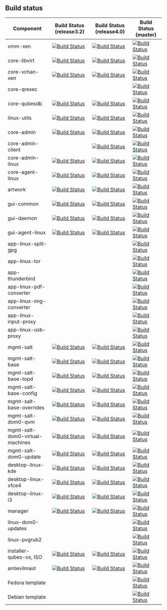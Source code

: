 Build status
-----------------------------------------------

| Component | Build Status (release3.2) | Build Status (release4.0) | Build Status (master) |
|-----------|--------------|------------|------------|
| vmm-xen | [![Build Status](https://travis-ci.com/QubesOS/qubes-vmm-xen.svg?branch=xen-4.6)](https://travis-ci.com/QubesOS/qubes-vmm-xen) | [![Build Status](https://travis-ci.com/QubesOS/qubes-vmm-xen.svg?branch=xen-4.8)](https://travis-ci.com/QubesOS/qubes-vmm-xen) | [![Build Status](https://travis-ci.com/QubesOS/qubes-vmm-xen.svg?branch=xen-4.14)](https://travis-ci.com/QubesOS/qubes-vmm-xen) | 
| core-libvirt | [![Build Status](https://travis-ci.com/QubesOS/qubes-core-libvirt.svg?branch=release3.2)](https://travis-ci.com/QubesOS/qubes-core-libvirt) | [![Build Status](https://travis-ci.com/QubesOS/qubes-core-libvirt.svg?branch=release4.0)](https://travis-ci.com/QubesOS/qubes-core-libvirt) | [![Build Status](https://travis-ci.com/QubesOS/qubes-core-libvirt.svg?branch=master)](https://travis-ci.com/QubesOS/qubes-core-libvirt) |
| core-vchan-xen | [![Build Status](https://travis-ci.com/QubesOS/qubes-core-vchan-xen.svg?branch=release3.2)](https://travis-ci.com/QubesOS/qubes-core-vchan-xen) | [![Build Status](https://travis-ci.com/QubesOS/qubes-core-vchan-xen.svg?branch=release4.0)](https://travis-ci.com/QubesOS/qubes-core-vchan-xen) | [![Build Status](https://travis-ci.com/QubesOS/qubes-core-vchan-xen.svg?branch=master)](https://travis-ci.com/QubesOS/qubes-core-vchan-xen) | 
| core-qrexec |     |     |[![Build Status](https://travis-ci.com/QubesOS/qubes-core-qrexec.svg?branch=master)](https://travis-ci.com/QubesOS/qubes-core-qrexec) |
| core-qubesdb | [![Build Status](https://travis-ci.com/QubesOS/qubes-core-qubesdb.svg?branch=release3.2)](https://travis-ci.com/QubesOS/qubes-core-qubesdb) | [![Build Status](https://travis-ci.com/QubesOS/qubes-core-qubesdb.svg?branch=release4.0)](https://travis-ci.com/QubesOS/qubes-core-qubesdb) |[![Build Status](https://travis-ci.com/QubesOS/qubes-core-qubesdb.svg?branch=master)](https://travis-ci.com/QubesOS/qubes-core-qubesdb) |
| linux-utils | [![Build Status](https://travis-ci.com/QubesOS/qubes-linux-utils.svg?branch=release3.2)](https://travis-ci.com/QubesOS/qubes-linux-utils) | [![Build Status](https://travis-ci.com/QubesOS/qubes-linux-utils.svg?branch=release4.0)](https://travis-ci.com/QubesOS/qubes-linux-utils) | [![Build Status](https://travis-ci.com/QubesOS/qubes-linux-utils.svg?branch=master)](https://travis-ci.com/QubesOS/qubes-linux-utils) | 
| core-admin | [![Build Status](https://travis-ci.com/QubesOS/qubes-core-admin.svg?branch=release3.2)](https://travis-ci.com/QubesOS/qubes-core-admin) | [![Build Status](https://travis-ci.com/QubesOS/qubes-core-admin.svg?branch=release4.0)](https://travis-ci.com/QubesOS/qubes-core-admin) | [![Build Status](https://travis-ci.com/QubesOS/qubes-core-admin.svg?branch=master)](https://travis-ci.com/QubesOS/qubes-core-admin) | 
| core-admin-client |     | [![Build Status](https://travis-ci.com/QubesOS/qubes-core-admin-client.svg?branch=release4.0)](https://travis-ci.com/QubesOS/qubes-core-admin-client) | [![Build Status](https://travis-ci.com/QubesOS/qubes-core-admin-client.svg?branch=master)](https://travis-ci.com/QubesOS/qubes-core-admin-client) | 
| core-admin-linux | [![Build Status](https://travis-ci.com/QubesOS/qubes-core-admin-linux.svg?branch=release3.2)](https://travis-ci.com/QubesOS/qubes-core-admin-linux) | [![Build Status](https://travis-ci.com/QubesOS/qubes-core-admin-linux.svg?branch=release4.0)](https://travis-ci.com/QubesOS/qubes-core-admin-linux) | [![Build Status](https://travis-ci.com/QubesOS/qubes-core-admin-linux.svg?branch=master)](https://travis-ci.com/QubesOS/qubes-core-admin-linux) | 
| core-agent-linux | [![Build Status](https://travis-ci.com/QubesOS/qubes-core-agent-linux.svg?branch=release3.2)](https://travis-ci.com/QubesOS/qubes-core-agent-linux) | [![Build Status](https://travis-ci.com/QubesOS/qubes-core-agent-linux.svg?branch=release4.0)](https://travis-ci.com/QubesOS/qubes-core-agent-linux) | [![Build Status](https://travis-ci.com/QubesOS/qubes-core-agent-linux.svg?branch=master)](https://travis-ci.com/QubesOS/qubes-core-agent-linux) | 
| artwork | [![Build Status](https://travis-ci.com/QubesOS/qubes-artwork.svg?branch=release3.2)](https://travis-ci.com/QubesOS/qubes-artwork) | [![Build Status](https://travis-ci.com/QubesOS/qubes-artwork.svg?branch=release4.0)](https://travis-ci.com/QubesOS/qubes-artwork) | [![Build Status](https://travis-ci.com/QubesOS/qubes-artwork.svg?branch=master)](https://travis-ci.com/QubesOS/qubes-artwork) | 
| gui-common | [![Build Status](https://travis-ci.com/QubesOS/qubes-gui-common.svg?branch=release3.2)](https://travis-ci.com/QubesOS/qubes-gui-common) | [![Build Status](https://travis-ci.com/QubesOS/qubes-gui-common.svg?branch=release4.0)](https://travis-ci.com/QubesOS/qubes-gui-common) | [![Build Status](https://travis-ci.com/QubesOS/qubes-gui-common.svg?branch=master)](https://travis-ci.com/QubesOS/qubes-gui-common) | 
| gui-daemon | [![Build Status](https://travis-ci.com/QubesOS/qubes-gui-daemon.svg?branch=release3.2)](https://travis-ci.com/QubesOS/qubes-gui-daemon) | [![Build Status](https://travis-ci.com/QubesOS/qubes-gui-daemon.svg?branch=release4.0)](https://travis-ci.com/QubesOS/qubes-gui-daemon) | [![Build Status](https://travis-ci.com/QubesOS/qubes-gui-daemon.svg?branch=master)](https://travis-ci.com/QubesOS/qubes-gui-daemon) | 
| gui-agent-linux | [![Build Status](https://travis-ci.com/QubesOS/qubes-gui-agent-linux.svg?branch=release3.2)](https://travis-ci.com/QubesOS/qubes-gui-agent-linux) | [![Build Status](https://travis-ci.com/QubesOS/qubes-gui-agent-linux.svg?branch=release4.0)](https://travis-ci.com/QubesOS/qubes-gui-agent-linux) | [![Build Status](https://travis-ci.com/QubesOS/qubes-gui-agent-linux.svg?branch=master)](https://travis-ci.com/QubesOS/qubes-gui-agent-linux) | 
| app-linux-split-gpg | | | [![Build Status](https://travis-ci.com/QubesOS/qubes-app-linux-split-gpg.svg?branch=master)](https://travis-ci.com/QubesOS/qubes-app-linux-split-gpg) | 
| app-linux-tor | | | [![Build Status](https://travis-ci.com/QubesOS/qubes-app-linux-tor.svg?branch=master)](https://travis-ci.com/QubesOS/qubes-app-linux-tor) | 
| app-thunderbird | | | [![Build Status](https://travis-ci.com/QubesOS/qubes-app-thunderbird.svg?branch=master)](https://travis-ci.com/QubesOS/qubes-app-thunderbird) | 
| app-linux-pdf-converter | | | [![Build Status](https://travis-ci.com/QubesOS/qubes-app-linux-pdf-converter.svg?branch=master)](https://travis-ci.com/QubesOS/qubes-app-linux-pdf-converter) | 
| app-linux-img-converter | | | [![Build Status](https://travis-ci.com/QubesOS/qubes-app-linux-img-converter.svg?branch=master)](https://travis-ci.com/QubesOS/qubes-app-linux-img-converter) | 
| app-linux-input-proxy | | | [![Build Status](https://travis-ci.com/QubesOS/qubes-app-linux-input-proxy.svg?branch=master)](https://travis-ci.com/QubesOS/qubes-app-linux-input-proxy) | 
| app-linux-usb-proxy | | | [![Build Status](https://travis-ci.com/QubesOS/qubes-app-linux-usb-proxy.svg?branch=master)](https://travis-ci.com/QubesOS/qubes-app-linux-usb-proxy) | 
| mgmt-salt | [![Build Status](https://travis-ci.com/QubesOS/qubes-mgmt-salt.svg?branch=release3.2)](https://travis-ci.com/QubesOS/qubes-mgmt-salt) | [![Build Status](https://travis-ci.com/QubesOS/qubes-mgmt-salt.svg?branch=release4.0)](https://travis-ci.com/QubesOS/qubes-mgmt-salt) | [![Build Status](https://travis-ci.com/QubesOS/qubes-mgmt-salt.svg?branch=master)](https://travis-ci.com/QubesOS/qubes-mgmt-salt) | 
| mgmt-salt-base | [![Build Status](https://travis-ci.com/QubesOS/qubes-mgmt-salt-base.svg?branch=release3.2)](https://travis-ci.com/QubesOS/qubes-mgmt-salt-base) | [![Build Status](https://travis-ci.com/QubesOS/qubes-mgmt-salt-base.svg?branch=release4.0)](https://travis-ci.com/QubesOS/qubes-mgmt-salt-base) | [![Build Status](https://travis-ci.com/QubesOS/qubes-mgmt-salt-base.svg?branch=master)](https://travis-ci.com/QubesOS/qubes-mgmt-salt-base) | 
| mgmt-salt-base-topd | [![Build Status](https://travis-ci.com/QubesOS/qubes-mgmt-salt-base-topd.svg?branch=release3.2)](https://travis-ci.com/QubesOS/qubes-mgmt-salt-base-topd) | [![Build Status](https://travis-ci.com/QubesOS/qubes-mgmt-salt-base-topd.svg?branch=release4.0)](https://travis-ci.com/QubesOS/qubes-mgmt-salt-base-topd) | [![Build Status](https://travis-ci.com/QubesOS/qubes-mgmt-salt-base-topd.svg?branch=master)](https://travis-ci.com/QubesOS/qubes-mgmt-salt-base-topd) | 
| mgmt-salt-base-config | [![Build Status](https://travis-ci.com/QubesOS/qubes-mgmt-salt-base-config.svg?branch=release3.2)](https://travis-ci.com/QubesOS/qubes-mgmt-salt-base-config) | [![Build Status](https://travis-ci.com/QubesOS/qubes-mgmt-salt-base-config.svg?branch=release4.0)](https://travis-ci.com/QubesOS/qubes-mgmt-salt-base-config) | [![Build Status](https://travis-ci.com/QubesOS/qubes-mgmt-salt-base-config.svg?branch=master)](https://travis-ci.com/QubesOS/qubes-mgmt-salt-base-config) | 
| mgmt-salt-base-overrides | [![Build Status](https://travis-ci.com/QubesOS/qubes-mgmt-salt-base-overrides.svg?branch=release3.2)](https://travis-ci.com/QubesOS/qubes-mgmt-salt-base-overrides) | [![Build Status](https://travis-ci.com/QubesOS/qubes-mgmt-salt-base-overrides.svg?branch=release4.0)](https://travis-ci.com/QubesOS/qubes-mgmt-salt-base-overrides) | [![Build Status](https://travis-ci.com/QubesOS/qubes-mgmt-salt-base-overrides.svg?branch=master)](https://travis-ci.com/QubesOS/qubes-mgmt-salt-base-overrides) | 
| mgmt-salt-dom0-qvm | [![Build Status](https://travis-ci.com/QubesOS/qubes-mgmt-salt-dom0-qvm.svg?branch=release3.2)](https://travis-ci.com/QubesOS/qubes-mgmt-salt-dom0-qvm) | [![Build Status](https://travis-ci.com/QubesOS/qubes-mgmt-salt-dom0-qvm.svg?branch=release4.0)](https://travis-ci.com/QubesOS/qubes-mgmt-salt-dom0-qvm) | [![Build Status](https://travis-ci.com/QubesOS/qubes-mgmt-salt-dom0-qvm.svg?branch=master)](https://travis-ci.com/QubesOS/qubes-mgmt-salt-dom0-qvm) | 
| mgmt-salt-dom0-virtual-machines | [![Build Status](https://travis-ci.com/QubesOS/qubes-mgmt-salt-dom0-virtual-machines.svg?branch=release3.2)](https://travis-ci.com/QubesOS/qubes-mgmt-salt-dom0-virtual-machines) | [![Build Status](https://travis-ci.com/QubesOS/qubes-mgmt-salt-dom0-virtual-machines.svg?branch=release4.0)](https://travis-ci.com/QubesOS/qubes-mgmt-salt-dom0-virtual-machines) | [![Build Status](https://travis-ci.com/QubesOS/qubes-mgmt-salt-dom0-virtual-machines.svg?branch=master)](https://travis-ci.com/QubesOS/qubes-mgmt-salt-dom0-virtual-machines) | 
| mgmt-salt-dom0-update | [![Build Status](https://travis-ci.com/QubesOS/qubes-mgmt-salt-dom0-update.svg?branch=release3.2)](https://travis-ci.com/QubesOS/qubes-mgmt-salt-dom0-update) | [![Build Status](https://travis-ci.com/QubesOS/qubes-mgmt-salt-dom0-update.svg?branch=release4.0)](https://travis-ci.com/QubesOS/qubes-mgmt-salt-dom0-update) | [![Build Status](https://travis-ci.com/QubesOS/qubes-mgmt-salt-dom0-update.svg?branch=master)](https://travis-ci.com/QubesOS/qubes-mgmt-salt-dom0-update) | 
| desktop-linux-kde | [![Build Status](https://travis-ci.com/QubesOS/qubes-desktop-linux-kde.svg?branch=release3.2)](https://travis-ci.com/QubesOS/qubes-desktop-linux-kde) | [![Build Status](https://travis-ci.com/QubesOS/qubes-desktop-linux-kde.svg?branch=release4.0)](https://travis-ci.com/QubesOS/qubes-desktop-linux-kde) | [![Build Status](https://travis-ci.com/QubesOS/qubes-desktop-linux-kde.svg?branch=master)](https://travis-ci.com/QubesOS/qubes-desktop-linux-kde) | 
| desktop-linux-xfce4 | [![Build Status](https://travis-ci.com/QubesOS/qubes-desktop-linux-xfce4.svg?branch=release3.2)](https://travis-ci.com/QubesOS/qubes-desktop-linux-xfce4) | [![Build Status](https://travis-ci.com/QubesOS/qubes-desktop-linux-xfce4.svg?branch=release4.0)](https://travis-ci.com/QubesOS/qubes-desktop-linux-xfce4) | [![Build Status](https://travis-ci.com/QubesOS/qubes-desktop-linux-xfce4.svg?branch=master)](https://travis-ci.com/QubesOS/qubes-desktop-linux-xfce4) | 
| desktop-linux-i3 | [![Build Status](https://travis-ci.com/QubesOS/qubes-desktop-linux-i3.svg?branch=release3.2)](https://travis-ci.com/QubesOS/qubes-desktop-linux-i3) | [![Build Status](https://travis-ci.com/QubesOS/qubes-desktop-linux-i3.svg?branch=release4.0)](https://travis-ci.com/QubesOS/qubes-desktop-linux-i3) | [![Build Status](https://travis-ci.com/QubesOS/qubes-desktop-linux-i3.svg?branch=master)](https://travis-ci.com/QubesOS/qubes-desktop-linux-i3) | 
| manager | [![Build Status](https://travis-ci.com/QubesOS/qubes-manager.svg?branch=release3.2)](https://travis-ci.com/QubesOS/qubes-manager) | [![Build Status](https://travis-ci.com/QubesOS/qubes-manager.svg?branch=release4.0)](https://travis-ci.com/QubesOS/qubes-manager) | [![Build Status](https://travis-ci.com/QubesOS/qubes-manager.svg?branch=master)](https://travis-ci.com/QubesOS/qubes-manager) | 
| linux-dom0-updates | | | [![Build Status](https://travis-ci.com/QubesOS/qubes-linux-dom0-updates.svg?branch=master)](https://travis-ci.com/QubesOS/qubes-linux-dom0-updates) | 
| linux-pvgrub2 | | | [![Build Status](https://travis-ci.com/QubesOS/qubes-linux-pvgrub2.svg?branch=master)](https://travis-ci.com/QubesOS/qubes-linux-pvgrub2) | 
| installer-qubes-os, ISO | [![Build Status](https://travis-ci.com/QubesOS/qubes-installer-qubes-os.svg?branch=release3.2)](https://travis-ci.com/QubesOS/qubes-installer-qubes-os) | [![Build Status](https://travis-ci.com/QubesOS/qubes-installer-qubes-os.svg?branch=release4.0)](https://travis-ci.com/QubesOS/qubes-installer-qubes-os) | [![Build Status](https://travis-ci.com/QubesOS/qubes-installer-qubes-os.svg?branch=master)](https://travis-ci.com/QubesOS/qubes-installer-qubes-os) | 
| antievilmaid | [![Build Status](https://travis-ci.com/QubesOS/qubes-antievilmaid.svg?branch=release3.2)](https://travis-ci.com/QubesOS/qubes-antievilmaid) | [![Build Status](https://travis-ci.com/QubesOS/qubes-antievilmaid.svg?branch=release4.0)](https://travis-ci.com/QubesOS/qubes-antievilmaid) | [![Build Status](https://travis-ci.com/QubesOS/qubes-antievilmaid.svg?branch=master)](https://travis-ci.com/QubesOS/qubes-antievilmaid) |
| Fedora template | | | [![Build Status](https://travis-ci.com/QubesOS/qubes-builder-rpm.svg?branch=master)](https://travis-ci.com/QubesOS/qubes-builder-rpm) | 
| Debian template | | | [![Build Status](https://travis-ci.com/QubesOS/qubes-builder-debian.svg?branch=master)](https://travis-ci.com/QubesOS/qubes-builder-debian) | 
